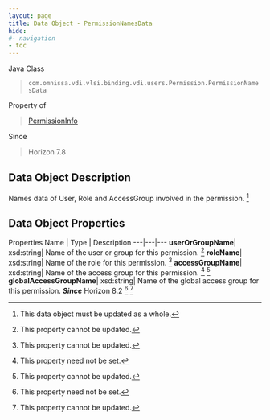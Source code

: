 ```yaml
---
layout: page
title: Data Object - PermissionNamesData
hide:
#- navigation
- toc
---
```






Java Class
> `com.omnissa.vdi.vlsi.binding.vdi.users.Permission.PermissionNamesData`

Property of
> [PermissionInfo](vdi.users.Permission.PermissionInfo.md#field_detail)

Since
> Horizon 7.8


## Data Object Description

Names data of User, Role and AccessGroup involved in the permission.
 [^167]



## Data Object Properties
Properties
Name |  Type |  Description
---|---|---
**userOrGroupName**|  xsd:string|  Name of the user or group for this permission. [^2]
**roleName**|  xsd:string|  Name of the role for this permission. [^2]
**accessGroupName**|  xsd:string|  Name of the access group for this permission. [^1] [^2]
**globalAccessGroupName**|  xsd:string|  Name of the global access group for this permission.  **_Since_** Horizon 8.2 [^1] [^2]


 


[^1]: This property need not be set.
[^2]: This property cannot be updated.
[^167]: This data object must be updated as a whole.
